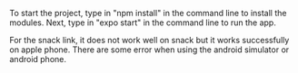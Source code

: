 To start the project, type in "npm install" in the command line to install the modules.
Next, type in "expo start" in the command line to run the app.

For the snack link, it does not work well on snack but it works successfully on apple phone. There are some error when using the android simulator or android phone.